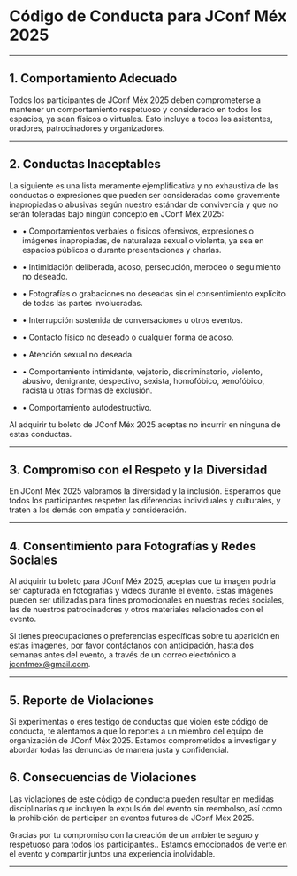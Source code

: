 # Código de Conducta para JConf Méx 2025
***
## 1. Comportamiento Adecuado

Todos los participantes de JConf Méx 2025 deben comprometerse a mantener un comportamiento respetuoso y considerado en todos los espacios, ya sean físicos o virtuales. Esto incluye a todos los asistentes, oradores, patrocinadores y organizadores.
***
## 2. Conductas Inaceptables

La siguiente es una lista meramente ejemplificativa y no exhaustiva de las conductas o expresiones que pueden ser consideradas como gravemente inapropiadas o abusivas según nuestro estándar de convivencia y que no serán toleradas bajo ningún concepto en JConf Méx 2025: 

- • Comportamientos verbales o físicos ofensivos, expresiones o imágenes inapropiadas, de naturaleza sexual o violenta, ya sea en espacios públicos o durante presentaciones y charlas.

- • Intimidación deliberada, acoso, persecución, merodeo o seguimiento no deseado.

- • Fotografías o grabaciones no deseadas sin el consentimiento explícito de todas las partes involucradas.

- • Interrupción sostenida de conversaciones u otros eventos.

- • Contacto físico no deseado o cualquier forma de acoso.

- • Atención sexual no deseada.

- • Comportamiento intimidante, vejatorio, discriminatorio, violento, abusivo, denigrante, despectivo, sexista, homofóbico, xenofóbico, racista u otras formas de exclusión.

- • Comportamiento autodestructivo.

Al adquirir tu boleto de JConf Méx 2025 aceptas no incurrir en ninguna de estas conductas.
***
## 3. Compromiso con el Respeto y la Diversidad

En JConf Méx 2025 valoramos la diversidad y la inclusión. Esperamos que todos los participantes respeten las diferencias individuales y culturales, y traten a los demás con empatía y consideración.
***
## 4. Consentimiento para Fotografías y Redes Sociales

Al adquirir tu boleto para JConf Méx 2025, aceptas que tu imagen podría ser capturada en fotografías y videos durante el evento. Estas imágenes pueden ser utilizadas para fines promocionales en nuestras redes sociales, las de nuestros patrocinadores y otros materiales relacionados con el evento.

Si tienes preocupaciones o preferencias específicas sobre tu aparición en estas imágenes, por favor contáctanos con anticipación, hasta dos semanas antes del evento, a través de un correo electrónico a jconfmex@gmail.com.
***
## 5. Reporte de Violaciones

Si experimentas o eres testigo de conductas que violen este código de conducta, te alentamos a que lo reportes a un miembro del equipo de organización de JConf Méx 2025. Estamos comprometidos a investigar y abordar todas las denuncias de manera justa y confidencial.

## 6. Consecuencias de Violaciones

Las violaciones de este código de conducta pueden resultar en medidas disciplinarias que incluyen la expulsión del evento sin reembolso, así como la prohibición de participar en eventos futuros de JConf Méx 2025.

Gracias por tu compromiso con la creación de un ambiente seguro y respetuoso para todos los participantes.. Estamos emocionados de verte en el evento y compartir juntos una experiencia inolvidable.
***